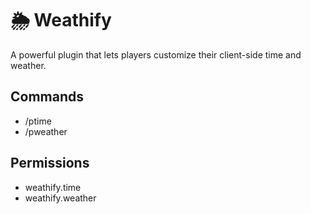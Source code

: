 # 🌦️ Weathify
A powerful plugin that lets players customize their client-side time and weather.



## Commands
- /ptime
- /pweather

## Permissions
- weathify.time
- weathify.weather
